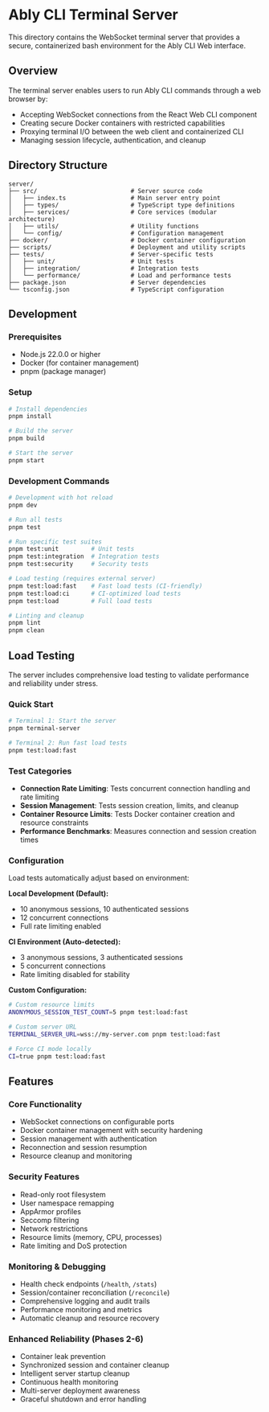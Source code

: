 # Ably CLI Terminal Server

This directory contains the WebSocket terminal server that provides a secure, containerized bash environment for the Ably CLI Web interface.

## Overview

The terminal server enables users to run Ably CLI commands through a web browser by:
- Accepting WebSocket connections from the React Web CLI component
- Creating secure Docker containers with restricted capabilities
- Proxying terminal I/O between the web client and containerized CLI
- Managing session lifecycle, authentication, and cleanup

## Directory Structure

```
server/
├── src/                          # Server source code
│   ├── index.ts                  # Main server entry point
│   ├── types/                    # TypeScript type definitions
│   ├── services/                 # Core services (modular architecture)
│   ├── utils/                    # Utility functions
│   └── config/                   # Configuration management
├── docker/                       # Docker container configuration
├── scripts/                      # Deployment and utility scripts
├── tests/                        # Server-specific tests
│   ├── unit/                     # Unit tests
│   ├── integration/              # Integration tests
│   └── performance/              # Load and performance tests
├── package.json                  # Server dependencies
└── tsconfig.json                 # TypeScript configuration
```

## Development

### Prerequisites
- Node.js 22.0.0 or higher
- Docker (for container management)
- pnpm (package manager)

### Setup
```bash
# Install dependencies
pnpm install

# Build the server
pnpm build

# Start the server
pnpm start
```

### Development Commands
```bash
# Development with hot reload
pnpm dev

# Run all tests
pnpm test

# Run specific test suites
pnpm test:unit         # Unit tests
pnpm test:integration  # Integration tests
pnpm test:security     # Security tests

# Load testing (requires external server)
pnpm test:load:fast    # Fast load tests (CI-friendly)
pnpm test:load:ci      # CI-optimized load tests
pnpm test:load         # Full load tests

# Linting and cleanup
pnpm lint
pnpm clean
```

## Load Testing

The server includes comprehensive load testing to validate performance and reliability under stress.

### Quick Start
```bash
# Terminal 1: Start the server
pnpm terminal-server

# Terminal 2: Run fast load tests
pnpm test:load:fast
```

### Test Categories
- **Connection Rate Limiting**: Tests concurrent connection handling and rate limiting
- **Session Management**: Tests session creation, limits, and cleanup
- **Container Resource Limits**: Tests Docker container creation and resource constraints
- **Performance Benchmarks**: Measures connection and session creation times

### Configuration
Load tests automatically adjust based on environment:

**Local Development (Default):**
- 10 anonymous sessions, 10 authenticated sessions
- 12 concurrent connections
- Full rate limiting enabled

**CI Environment (Auto-detected):**
- 3 anonymous sessions, 3 authenticated sessions  
- 5 concurrent connections
- Rate limiting disabled for stability

**Custom Configuration:**
```bash
# Custom resource limits
ANONYMOUS_SESSION_TEST_COUNT=5 pnpm test:load:fast

# Custom server URL
TERMINAL_SERVER_URL=wss://my-server.com pnpm test:load:fast

# Force CI mode locally
CI=true pnpm test:load:fast
```

## Features

### Core Functionality
- WebSocket connections on configurable ports
- Docker container management with security hardening
- Session management with authentication
- Reconnection and session resumption
- Resource cleanup and monitoring

### Security Features
- Read-only root filesystem
- User namespace remapping
- AppArmor profiles
- Seccomp filtering
- Network restrictions
- Resource limits (memory, CPU, processes)
- Rate limiting and DoS protection

### Monitoring & Debugging
- Health check endpoints (`/health`, `/stats`)
- Session/container reconciliation (`/reconcile`)
- Comprehensive logging and audit trails
- Performance monitoring and metrics
- Automatic cleanup and resource recovery

### Enhanced Reliability (Phases 2-6)
- Container leak prevention
- Synchronized session and container cleanup
- Intelligent server startup cleanup
- Continuous health monitoring
- Multi-server deployment awareness
- Graceful shutdown and error handling 